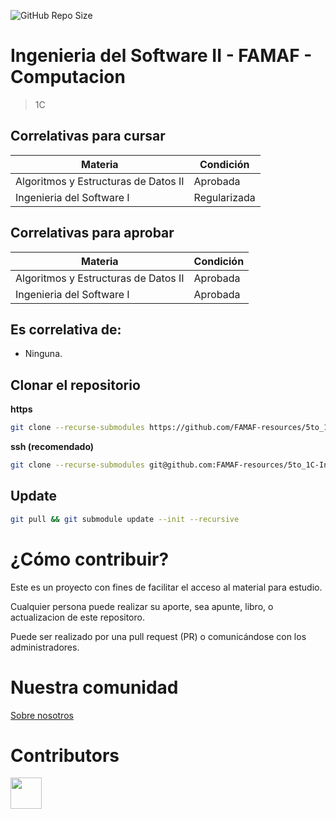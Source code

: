 ![GitHub Repo Size](https://img.shields.io/github/repo-size/FAMAF-resources/5to_1C-Ingenieria_del_Software_II-FAMAF)

# Ingenieria del Software II - FAMAF - Computacion

> 1C

## Correlativas para **cursar**

| Materia               | Condición    |
| --------------------- | ------------ |
| Algoritmos y Estructuras de Datos II   | Aprobada     |
| Ingenieria del Software I | Regularizada |

## Correlativas para **aprobar**

| Materia               | Condición    |
| --------------------- | ------------ |
| Algoritmos y Estructuras de Datos II   | Aprobada     |
| Ingenieria del Software I | Aprobada     |

## Es correlativa de:

- Ninguna.

## Clonar el repositorio

**https**

```bash
git clone --recurse-submodules https://github.com/FAMAF-resources/5to_1C-Ingenieria_del_Software_II-FAMAF.git
```

**ssh (recomendado)**

```bash
git clone --recurse-submodules git@github.com:FAMAF-resources/5to_1C-Ingenieria_del_Software_II-FAMAF.git
```

## Update

```bash
git pull && git submodule update --init --recursive
```

# ¿Cómo contribuir?

Este es un proyecto con fines de facilitar el acceso al material para estudio.

Cualquier persona puede realizar su aporte, sea apunte, libro, o actualizacion de este repositoro.

Puede ser realizado por una pull request (PR) o comunicándose con los administradores.

# Nuestra comunidad

[Sobre nosotros](https://github.com/FAMAF-resources/.github/tree/main/profile/README.md)

# Contributors
<a href="https://github.com/FAMAF-resources/5to_1C-Ingenieria_del_Software_II-FAMAF/graphs/contributors">
  <img src="https://contrib.rocks/image?repo=FAMAF-resources/5to_1C-Ingenieria_del_Software_II-FAMAF" height="50"/>
</a>
